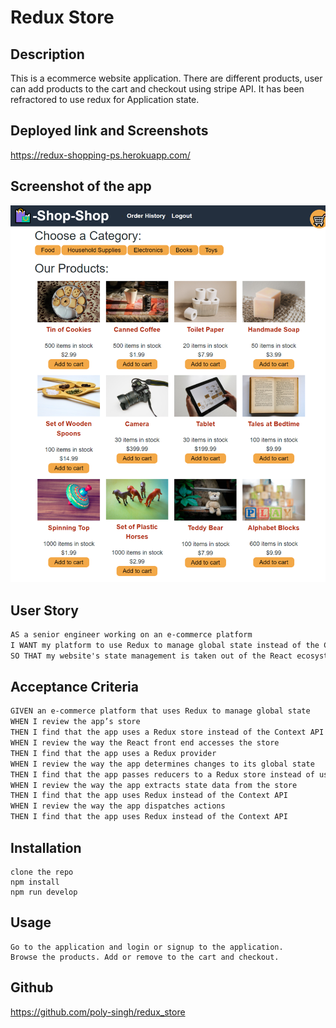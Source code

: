 # Redux Store

## Description
This is a ecommerce website application. There are different products, user can add products to the cart and checkout using stripe API. It has been refractored to use redux for Application state.

## Deployed link and Screenshots
https://redux-shopping-ps.herokuapp.com/ 

## Screenshot of the app
![screenshot](./client/public/images/screenshot.png)

## User Story

```md
AS a senior engineer working on an e-commerce platform
I WANT my platform to use Redux to manage global state instead of the Context API
SO THAT my website's state management is taken out of the React ecosystem
```

## Acceptance Criteria

```md
GIVEN an e-commerce platform that uses Redux to manage global state
WHEN I review the app’s store
THEN I find that the app uses a Redux store instead of the Context API
WHEN I review the way the React front end accesses the store
THEN I find that the app uses a Redux provider
WHEN I review the way the app determines changes to its global state
THEN I find that the app passes reducers to a Redux store instead of using the Context API
WHEN I review the way the app extracts state data from the store
THEN I find that the app uses Redux instead of the Context API
WHEN I review the way the app dispatches actions
THEN I find that the app uses Redux instead of the Context API
```

## Installation

```
clone the repo
npm install
npm run develop

```
## Usage

```
Go to the application and login or signup to the application.
Browse the products. Add or remove to the cart and checkout.

```

## Github

https://github.com/poly-singh/redux_store 

